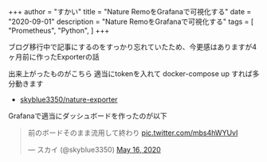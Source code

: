 +++
author = "すかい"
title = "Nature RemoをGrafanaで可視化する"
date = "2020-09-01"
description = "Nature RemoをGrafanaで可視化する"
tags = [
    "Prometheus",
    "Python",
]
+++

ブログ移行中で記事にするのをすっかり忘れていたため、今更感はありますが4ヶ月前に作ったExporterの話

出来上がったものがこちら
適当にtokenを入れて docker-compose up すれば多分動きます

- [skyblue3350/nature-exporter](https://github.com/skyblue3350/nature-exporter)

Grafanaで適当にダッシュボードを作ったのが以下

<blockquote class="twitter-tweet"><p lang="ja" dir="ltr">前のボードそのまま流用して終わり <a href="https://t.co/mbs4hWYUvI">pic.twitter.com/mbs4hWYUvI</a></p>&mdash; スカイ (@skyblue3350) <a href="https://twitter.com/skyblue3350/status/1261715109841211393?ref_src=twsrc%5Etfw">May 16, 2020</a></blockquote> <script async src="https://platform.twitter.com/widgets.js" charset="utf-8"></script>
